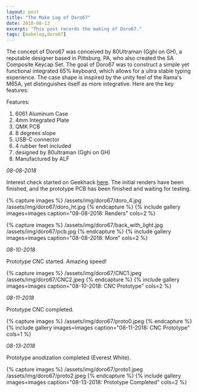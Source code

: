 ```yaml
---
layout: post
title: "The Make Log of Doro67"
date: 2018-08-13
excerpt: "This post records the making of Doro67."
tags: [makelog,doro67]
---
```


The concept of Doro67 was conceived by 80Ultraman (Gghi on GH), a reputable designer based in Pittsburg, PA, who also created the SA Composite Keycap Set. The goal of Doro67 was to construct a simple yet functional integrated 65% keyboard, which allows for a ultra stable typing experience. The case shape is inspired by the unity feel of the Rama's M65A, yet distinguishes itself as more integrative. Here are the key features:

Features:

1. 6061 Aluminum Case
2. 4mm Integrated Plate
3. QMK PCB
4. 8 degrees slope
5. USB-C connector
6. 4 rubber feet included
7. designed by 80ultraman (Gghi on GH)
8. Manufactured by ALF

*08-08-2018*

Interest check started on Geekhack [here](https://geekhack.org/index.php?topic=96935.0). The initial renders have been finished, and the prototype PCB has been finished and waiting for testing.

{% capture images %}
    /assets/img/doro67/doro_4.jpg
    /assets/img/doro67/doro_ht.jpg
{% endcapture %}
{% include gallery images=images caption="08-08-2018: Renders" cols=2 %}

{% capture images %}
    /assets/img/doro67/back_with_light.jpg
    /assets/img/doro67/pcb.jpg
{% endcapture %}
{% include gallery images=images caption="08-08-2018: More" cols=2 %}


*08-10-2018*

Prototype CNC started. Amazing speed!

{% capture images %}
    /assets/img/doro67/CNC1.jpeg
    /assets/img/doro67/CNC2.jpeg
{% endcapture %}
{% include gallery images=images caption="08-10-2018: CNC Prototype" cols=2 %}

*08-11-2018*

Prototype CNC completed. 

{% capture images %}
    /assets/img/doro67/proto0.jpeg
{% endcapture %}
{% include gallery images=images caption="08-11-2018: CNC Prototype" cols=1 %}

*08-13-2018*

Prototype anodization completed (Everest White). 

{% capture images %}
    /assets/img/doro67/proto1.jpeg
    /assets/img/doro67/proto2.jpeg
{% endcapture %}
{% include gallery images=images caption="08-13-2018: Prototype Completed" cols=2 %}
